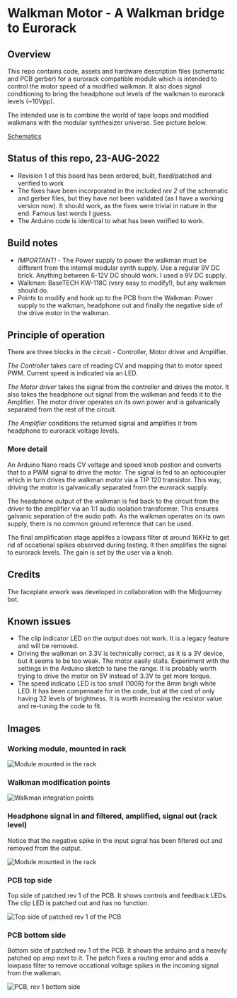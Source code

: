 # Walkman Motor - A Walkman bridge to Eurorack

## Overview

This repo contains code, assets and hardware description files (schematic and PCB gerber) for a eurorack compatible module which is intended to control the motor speed of a modified walkman. It also does signal conditioning to bring the headphone out levels of the walkman to eurorack levels (~10Vpp).

The intended use is to combine the world of tape loops and modified walkmans with the modular synthesizer universe. See picture below.

[Schematics](easyEDA-files/Schematic_WalkmanMotorModule_2022-08-23.pdf)

## Status of this repo, 23-AUG-2022

- Revision 1 of this board has been ordered, built, fixed/patched and verified to work
- The fixes have been incorporated in the included *rev 2* of the schematic and gerber files, but they have not been validated (as I have a working version now). It should work, as the fixes were trivial in nature in the end. Famous last words I guess.
- The Arduino code is identical to what has been verified to work.

## Build notes

- *IMPORTANT!* - The Power supply to power the walkman must be different from the internal modular synth supply. Use a regular 9V DC brick. Anything between 6-12V DC should work. I used a 9V DC supply.
- Walkman: BaseTECH KW-118C (very easy to modify!), but any walkman should do.
- Points to modify and hook up to the PCB from the Walkman: Power supply to the walkman, headphone out and finally the negative side of the drive motor in the walkman.

## Principle of operation

There are three blocks in the circuit - Controller, Motor driver and Amplifier.

_The Controller_ takes care of reading CV and mapping that to motor speed PWM. Current speed is indicated via an LED.

_The Motor driver_ takes the signal from the controller and drives the motor. It also takes the headphone out signal from the walkman and feeds it to the Amplifier. The motor driver operates on its own power and is galvanically separated from the rest of the circuit.

_The Amplifier_ conditions the returned signal and amplifies it from headphone to eurorack voltage levels.

### More detail

An Arduino Nano reads CV voltage and speed knob postion and converts that to a PWM signal to drive the motor. The signal is fed to an optocoupler which in turn drives the walkman motor via a TIP 120 transistor. This way, driving the motor is galvanically separated from the eurorack supply.

The headphone output of the walkman is fed back to the circuit from the driver to the amplifier via an 1:1 audio isolation transformer. This ensures galvanic separation of the audio path. As the walkman operates on its own supply, there is no common ground reference that can be used.

The final amplification stage applifes a lowpass filter at around 16KHz to get rid of occational spikes observed during testing. It then amplifies the signal to eurorack levels. The gain is set by the user via a knob.


## Credits

The faceplate arwork was developed in collaboration with the Midjourney bot.

## Known issues

- The clip indicator LED on the output does not work. It is a legacy feature and will be removed.
- Driving the walkman on 3.3V is technically correct, as it is a 3V device, but it seems to be too weak. The motor easily stalls. Experiment with the settings in the Arduino sketch to tune the range. It is probably worth trying to drive the motor on 5V instead of 3.3V to get more torque.
- The speed indicatio LED is too small (100R) for the 8mm brigh white LED. It has been compensate for in the code, but at the cost of only having 32 levels of brightness. It is worth increasing the resistor value and re-tuning the code to fit.

## Images

### Working module, mounted in rack

![Module mounted in the rack](assets/module-in-rack.jpg)

### Walkman modification points

![Walkman integration points](assets/walkman-modification-points.jpg)

### Headphone signal in and filtered, amplified, signal out (rack level)
Notice that the negative spike in the input signal has been filtered out and removed from the output.

![Module mounted in the rack](assets/scope-in-out-signal.jpg)

### PCB top side 
Top side of patched rev 1 of the PCB. It shows controls and feedback LEDs. The clip LED is patched out and has no function.

![Top side of patched rev 1 of the PCB](assets/PCB-top-side.jpg)

### PCB bottom side 
Bottom side of patched rev 1 of the PCB. It shows the arduino and a heavily patched op amp next to it. The patch fixes a routing error and adds a lowpass filter to remove occational voltage spikes in the incoming signal from the walkman.

![PCB, rev 1 bottom side ](assets/PCB-bottom-side.jpg)

